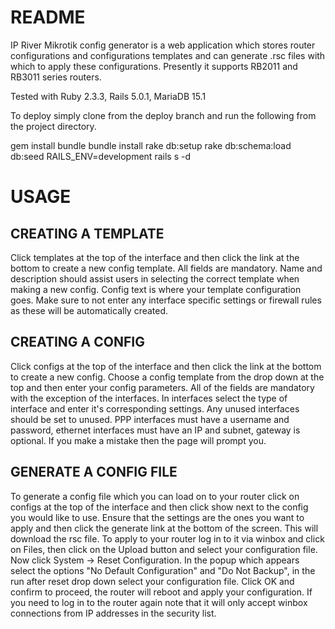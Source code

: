 # README

IP River Mikrotik config generator is a web application which stores router configurations and configurations templates and can generate .rsc files with which to apply these configurations. Presently it supports RB2011 and RB3011 series routers.

Tested with Ruby 2.3.3, Rails 5.0.1, MariaDB 15.1

To deploy simply clone from the deploy branch and run the following from the project directory.

gem install bundle
bundle install
rake db:setup
rake db:schema:load db:seed RAILS_ENV=development
rails s -d

# USAGE

## CREATING A TEMPLATE

Click templates at the top of the interface and then click the link at the bottom to create a new config template. All fields are mandatory. Name and description should assist users in selecting the correct template when making a new config. Config text is where your template configuration goes. Make sure to not enter any interface specific settings or firewall rules as these will be automatically created.

## CREATING A CONFIG

Click configs at the top of the interface and then click the link at the bottom to create a new config. Choose a config template from the drop down at the top and then enter your config parameters. All of the fields are mandatory with the exception of the interfaces. In interfaces select the type of interface and enter it's corresponding settings. Any unused interfaces should be set to unused. PPP interfaces must have a username and password, ethernet interfaces must have an IP and subnet, gateway is optional. If you make a mistake then the page will prompt you.
 
## GENERATE A CONFIG FILE
 
To generate a config file which you can load on to your router click on configs at the top of the interface and then click show next to the config you would like to use. Ensure that the settings are the ones you want to apply and then click the generate link at the bottom of the screen. This will download the rsc file. To apply to your router log in to it via winbox and click on Files, then click on the Upload button and select your configuration file. Now click System -> Reset Configuration. In the popup which appears select the options "No Default Configuration" and "Do Not Backup", in the run after reset drop down select your configuration file. Click OK and confirm to proceed, the router will reboot and apply your configuration. If you need to log in to the router again note that it will only accept winbox connections from IP addresses in the security list.